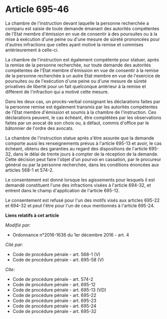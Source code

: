 # Article 695-46

La chambre de l'instruction devant laquelle la personne recherchée a comparu est saisie de toute demande émanant des
autorités compétentes de l'Etat membre d'émission en vue de consentir à des poursuites ou à la mise à exécution d'une peine
ou d'une mesure de sûreté prononcées pour d'autres infractions que celles ayant motivé la remise et commises antérieurement à
celle-ci. 

La chambre de l'instruction est également compétente pour statuer, après la remise de la personne recherchée, sur toute
demande des autorités compétentes de l'Etat membre d'émission en vue de consentir à la remise de la personne recherchée à un
autre Etat membre en vue de l'exercice de poursuites ou de l'exécution d'une peine ou d'une mesure de sûreté privatives de
liberté pour un fait quelconque antérieur à la remise et différent de l'infraction qui a motivé cette mesure. 

Dans les deux cas, un procès-verbal consignant les déclarations faites par la personne remise est également transmis par les
autorités compétentes de l'Etat membre d'émission et soumis à la chambre de l'instruction. Ces déclarations peuvent, le cas
échéant, être complétées par les observations faites par un avocat de son choix ou, à défaut, commis d'office par le
bâtonnier de l'ordre des avocats. 

La chambre de l'instruction statue après s'être assurée que la demande comporte aussi les renseignements prévus à l'article
695-13 et avoir, le cas échéant, obtenu des garanties au regard des dispositions de l'article 695-32, dans le délai de trente
jours à compter de la réception de la demande. Cette décision peut faire l'objet d'un pourvoi en cassation, par le procureur
général ou par la personne recherchée, dans les conditions énoncées aux articles 568-1 et 574-2. 

Le consentement est donné lorsque les agissements pour lesquels il est demandé constituent l'une des infractions visées à
l'article 694-32, et entrent dans le champ d'application de l'article 695-12. 

Le consentement est refusé pour l'un des motifs visés aux articles 695-22 et 694-32 et peut l'être pour l'un de ceux
mentionnés à l'article 695-24.

**Liens relatifs à cet article**

_Modifié par_:

  - Ordonnance n°2016-1636 du 1er décembre 2016 - art. 4

_Cité par_:

  - Code de procédure pénale - art. 568-1 (V)
  - Code de procédure pénale - art. 695-58 (V)

_Cite_:

  - Code de procédure pénale - art. 574-2
  - Code de procédure pénale - art. 695-12
  - Code de procédure pénale - art. 695-13 (VD)
  - Code de procédure pénale - art. 695-22
  - Code de procédure pénale - art. 695-23
  - Code de procédure pénale - art. 695-24
  - Code de procédure pénale - art. 695-32
